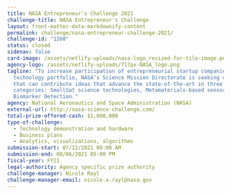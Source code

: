 ```yaml
---
title: NASA Entrepreneur's Challenge 2021
challenge-title: NASA Entrepreneur's Challenge
layout: front-matter-data-markdownify-content
permalink: challenge/nasa-entrepreneur-challenge-2021/
challenge-id: "1260"
status: closed
sidenav: false
card-image: /assets/netlify-uploads/nasa-logo_resized-for-tile-image.png
agency-logo: /assets/netlify-uploads/717px-NASA_logo.png
tagline: "To increase participation of entrepreneurial startup companies in its
  technology portfolio, NASA’s Science Mission Directorate is seeking companies
  that can contribute ideas that advance the state-of-the-art in three
  categories: SmallSat science technologies, Metamaterials-based sensors,
  Biomarker Detection."
agency: National Aeronautics and Space Administration (NASA)
external-url: http://nasa-science-challenge.com/
total-prize-offered-cash: $1,000,000
type-of-challenge:
  - Technology demonstration and hardware
  - Business plans
  - Analytics, visualizations, algorithms
submission-start: 07/12/2021 08:00 AM
submission-end: 08/06/2021 05:00 PM
fiscal-year: FY21
legal-authority: Agency specific prize authority
challenge-manager: Nicole Rayl
challenge-manager-email: nicole.a.rayl@nasa.gov
---
```

